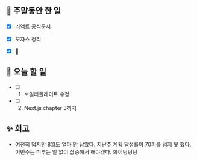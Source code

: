 ## 🐣 주말동안 한 일

- [x] 리액트 공식문서
- [x] 모자스 정리
- [x] 🥐


## 🐤 오늘 할 일

- [ ] 1. 보일러플레이트 수정
- [ ] 2. Next.js chapter 3까지

## ✨ 회고

- 여전히 덥지만 8월도 얼마 안 남았다. 지난주 계획 달성률이 70퍼를 넘지 못 했다. 이번주는 미루는 일 없이 집중해서 해야겠다. 화이팅팅팅